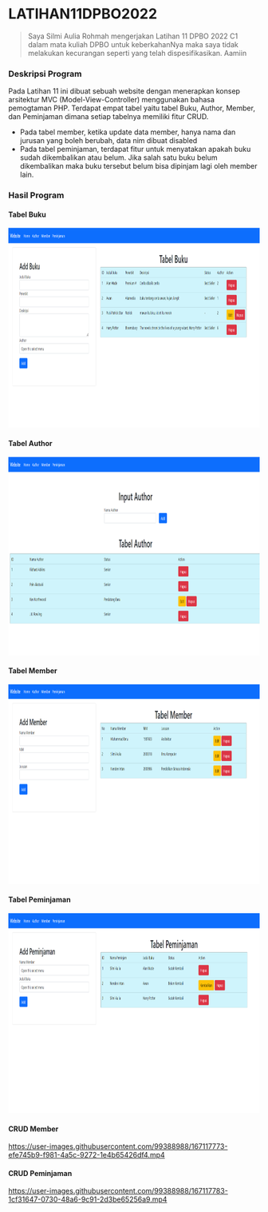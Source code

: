# LATIHAN11DPBO2022

> Saya Silmi Aulia Rohmah mengerjakan Latihan 11 DPBO 2022 C1 dalam mata kuliah DPBO untuk keberkahanNya 
> maka saya tidak melakukan kecurangan seperti yang telah dispesifikasikan. Aamiin 

### Deskripsi Program 
Pada Latihan 11 ini dibuat sebuah website dengan menerapkan konsep arsitektur MVC (Model-View-Controller) menggunakan bahasa pemogtaman PHP. Terdapat empat tabel yaitu tabel Buku, Author, Member, dan Peminjaman dimana setiap tabelnya memiliki fitur CRUD. 
- Pada tabel member, ketika update data member, hanya nama dan jurusan yang boleh berubah, data nim dibuat disabled
- Pada tabel peminjaman, terdapat fitur untuk menyatakan apakah buku sudah dikembalikan atau belum. Jika salah satu buku belum dikembalikan maka buku tersebut belum bisa dipinjam lagi oleh member lain.

### Hasil Program

#### Tabel Buku
<p align="left">
  <img width="840" height="400" src="https://github.com/silmiaulia/LATIHAN11DPBO2022/blob/main/Screenshot/home.png">
</p>

#### Tabel Author
<p align="left">
  <img width="1499" height="397" src="https://github.com/silmiaulia/LATIHAN11DPBO2022/blob/main/Screenshot/author.png">
</p>

#### Tabel Member
<p align="left">
  <img width="840" height="400" src="https://github.com/silmiaulia/LATIHAN11DPBO2022/blob/main/Screenshot/member.png">
</p>

#### Tabel Peminjaman
<p align="left">
  <img width="840" height="400" src="https://github.com/silmiaulia/LATIHAN11DPBO2022/blob/main/Screenshot/peminjaman.png">
</p>

#### CRUD Member
https://user-images.githubusercontent.com/99388988/167117773-efe745b9-f981-4a5c-9272-1e4b65426df4.mp4


#### CRUD Peminjaman
https://user-images.githubusercontent.com/99388988/167117783-1cf31647-0730-48a6-9c91-2d3be65256a9.mp4

